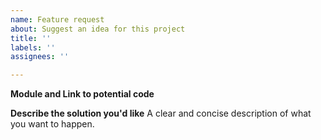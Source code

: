 ```yaml
---
name: Feature request
about: Suggest an idea for this project
title: ''
labels: ''
assignees: ''

---
```


**Module and Link to potential code**

**Describe the solution you'd like**
A clear and concise description of what you want to happen.
